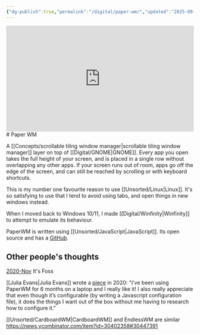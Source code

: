 ```yaml
---
{"dg-publish":true,"permalink":"/digital/paper-wm/","updated":"2025-09-24T23:01:07.812-07:00"}
---
```


<iframe
  src="https://player.cloudinary.com/embed/?cloud_name=didjqvf50&public_id=PaperWM_j8jumi&profile=cld-default"
  width="640"
  height="360" 
  style="height: auto; width: 100%; aspect-ratio: 640 / 360;"
  allow="autoplay; fullscreen; encrypted-media; picture-in-picture"
  allowfullscreen
  frameborder="0"
></iframe>
# Paper WM

A [[Concepts/scrollable tiling window manager\|scrollable tiling window manager]] layer on top of [[Digital/GNOME\|GNOME]]. Every app you open takes the full height of your screen, and is placed in a single row without overlapping any other apps. If your screen runs out of room, apps go off the edge of the screen, and can still be reached by scrolling or with keyboard shortcuts.

This is my number one favourite reason to use [[Unsorted/Linux\|Linux]]. It's so satisfying to use that I tend to avoid using tabs, and open things in new windows instead.

When I moved back to Windows 10/11, I made [[Digital/Winfinity\|Winfinity]] to attempt to emulate its behaviour.

PaperWM is written using [[Unsorted/JavaScript\|JavaScript]]. Its open source and has a [GitHub](https://github.com/paperwm/PaperWM).

## Other people's thoughts

[2020-Nov](https://itsfoss.com/paperwm/) It's Foss

[[Julia Evans\|Julia Evans]] wrote a [piece](https://jvns.ca/blog/2020/01/05/paperwm/) in 2020: "I’ve been using PaperWM for 6 months on a laptop and I really like it! I also really appreciate that even though it’s configurable (by writing a Javascript configuration file), it does the things I want out of the box without me having to research how to configure it."

[[Unsorted/CardboardWM\|CardboardWM]] and EndlessWM are similar
https://news.ycombinator.com/item?id=30402358#30447391
